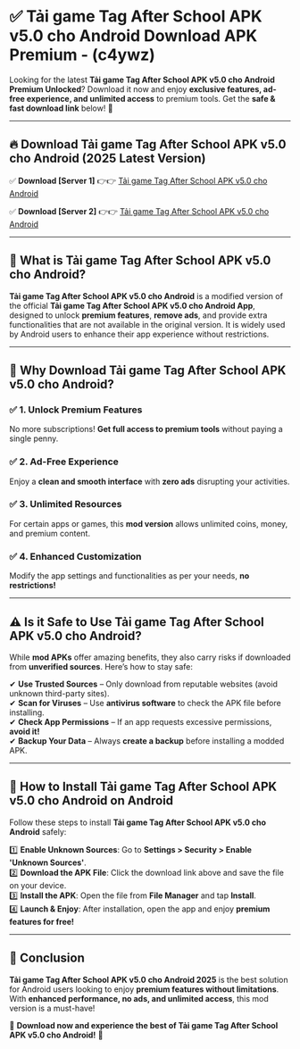 
# ✅ Tải game Tag After School APK v5.0 cho Android Download APK Premium -  (c4ywz) 

Looking for the latest **Tải game Tag After School APK v5.0 cho Android Premium Unlocked**? Download it now and enjoy **exclusive features, ad-free experience, and unlimited access** to premium tools. Get the **safe & fast download link** below! 🚀

---

## 🔥 Download Tải game Tag After School APK v5.0 cho Android (2025 Latest Version)

✅ **Download [Server 1]** 👉👉 [Tải game Tag After School APK v5.0 cho Android ](https://apkcomod.com?title=Tải_game_Tag_After_School_APK_v5.0_cho_Android)  

✅ **Download [Server 2]** 👉👉 [Tải game Tag After School APK v5.0 cho Android ](https://apkcomod.com?title=Tải_game_Tag_After_School_APK_v5.0_cho_Android)  


---

## 📌 What is Tải game Tag After School APK v5.0 cho Android?

**Tải game Tag After School APK v5.0 cho Android** is a modified version of the official **Tải game Tag After School APK v5.0 cho Android App**, designed to unlock **premium features**, **remove ads**, and provide extra functionalities that are not available in the original version. It is widely used by Android users to enhance their app experience without restrictions.

---

## 🌟 Why Download Tải game Tag After School APK v5.0 cho Android?

### ✅ 1. Unlock Premium Features
No more subscriptions! **Get full access to premium tools** without paying a single penny.

### ✅ 2. Ad-Free Experience
Enjoy a **clean and smooth interface** with **zero ads** disrupting your activities.

### ✅ 3. Unlimited Resources
For certain apps or games, this **mod version** allows unlimited coins, money, and premium content.

### ✅ 4. Enhanced Customization
Modify the app settings and functionalities as per your needs, **no restrictions!**

---

## ⚠️ Is it Safe to Use Tải game Tag After School APK v5.0 cho Android?

While **mod APKs** offer amazing benefits, they also carry risks if downloaded from **unverified sources**. Here’s how to stay safe:

✔ **Use Trusted Sources** – Only download from reputable websites (avoid unknown third-party sites).  
✔ **Scan for Viruses** – Use **antivirus software** to check the APK file before installing.  
✔ **Check App Permissions** – If an app requests excessive permissions, **avoid it!**  
✔ **Backup Your Data** – Always **create a backup** before installing a modded APK.

---

## 📲 How to Install Tải game Tag After School APK v5.0 cho Android on Android

Follow these steps to install **Tải game Tag After School APK v5.0 cho Android** safely:

1️⃣ **Enable Unknown Sources**: Go to **Settings > Security > Enable 'Unknown Sources'**.  
2️⃣ **Download the APK File**: Click the download link above and save the file on your device.  
3️⃣ **Install the APK**: Open the file from **File Manager** and tap **Install**.  
4️⃣ **Launch & Enjoy**: After installation, open the app and enjoy **premium features for free!**

---

## 🚀 Conclusion

**Tải game Tag After School APK v5.0 cho Android 2025** is the best solution for Android users looking to enjoy **premium features without limitations**. With **enhanced performance, no ads, and unlimited access**, this mod version is a must-have!

🔻 **Download now and experience the best of Tải game Tag After School APK v5.0 cho Android!** 🔻

